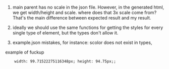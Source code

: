 1. main parent has no scale in the json file. However, in the generated html, we get width/height and scale. where does that 3x scale come from? That's the main difference between expected result and my result.
1. ideally we should use the same functions for getting the styles for every single type of element, but the types don't allow it.

1. example.json mistakes, for instance: scolor does not exist in types, 

example of fuckup

        width: 99.71522275116348px; height: 94.75px;; 
